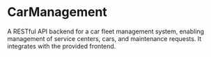 # CarManagement
A RESTful API backend for a car fleet management system, enabling management of service centers, cars, and maintenance requests. It integrates with the provided frontend.
